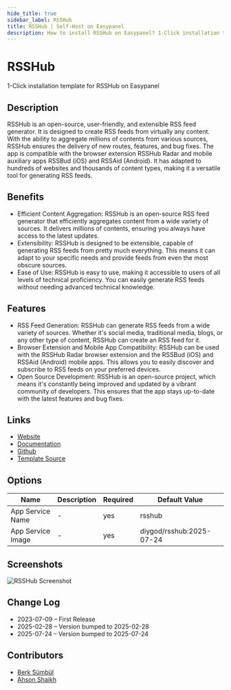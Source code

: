 ```yaml
---
hide_title: true
sidebar_label: RSSHub
title: RSSHub | Self-Host on Easypanel
description: How to install RSSHub on Easypanel? 1-Click installation template for RSSHub on Easypanel
---
```


<!-- generated -->

# RSSHub

1-Click installation template for RSSHub on Easypanel

## Description

RSSHub is an open-source, user-friendly, and extensible RSS feed generator. It is designed to create RSS feeds from virtually any content. With the ability to aggregate millions of contents from various sources, RSSHub ensures the delivery of new routes, features, and bug fixes. The app is compatible with the browser extension RSSHub Radar and mobile auxiliary apps RSSBud (iOS) and RSSAid (Android). It has adapted to hundreds of websites and thousands of content types, making it a versatile tool for generating RSS feeds.

## Benefits

- Efficient Content Aggregation: RSSHub is an open-source RSS feed generator that efficiently aggregates content from a wide variety of sources. It delivers millions of contents, ensuring you always have access to the latest updates.
- Extensibility: RSSHub is designed to be extensible, capable of generating RSS feeds from pretty much everything. This means it can adapt to your specific needs and provide feeds from even the most obscure sources.
- Ease of Use: RSSHub is easy to use, making it accessible to users of all levels of technical proficiency. You can easily generate RSS feeds without needing advanced technical knowledge.

## Features

- RSS Feed Generation: RSSHub can generate RSS feeds from a wide variety of sources. Whether it's social media, traditional media, blogs, or any other type of content, RSSHub can create an RSS feed for it.
- Browser Extension and Mobile App Compatibility: RSSHub can be used with the RSSHub Radar browser extension and the RSSBud (iOS) and RSSAid (Android) mobile apps. This allows you to easily discover and subscribe to RSS feeds on your preferred devices.
- Open Source Development: RSSHub is an open-source project, which means it's constantly being improved and updated by a vibrant community of developers. This ensures that the app stays up-to-date with the latest features and bug fixes.

## Links

- [Website](https://rsshub.app/)
- [Documentation](https://docs.rsshub.app/)
- [Github](https://github.com/DIYgod/RSSHub)
- [Template Source](https://github.com/easypanel-io/templates/tree/main/templates/rsshub)

## Options

Name | Description | Required | Default Value
-|-|-|-
App Service Name | - | yes | rsshub
App Service Image | - | yes | diygod/rsshub:2025-07-24

## Screenshots

![RSSHub Screenshot](./assets/screenshot.png)

## Change Log

- 2023-07-09 – First Release
- 2025-02-28 – Version bumped to 2025-02-28
- 2025-07-24 – Version bumped to 2025-07-24

## Contributors

- [Berk Sümbül](https://berksmbl.com)
- [Ahson Shaikh](https://github.com/Ahson-Shaikh)
